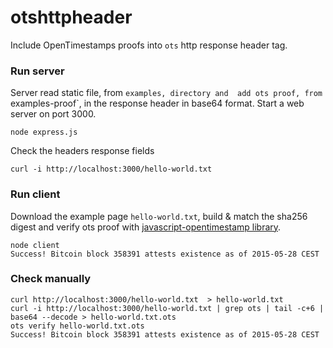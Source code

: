 # otshttpheader
Include OpenTimestamps proofs into `ots` http response header tag.

### Run server
Server read static file, from `examples, directory and 
add ots proof, from `examples-proof`, in the response header in base64 format.
Start a web server on port 3000.
```
node express.js
```
Check the headers response fields
```
curl -i http://localhost:3000/hello-world.txt
```

### Run client
Download the example page `hello-world.txt`, build & match the sha256 digest and verify ots proof with [javascript-opentimestamp library](https://github.com/opentimestamps/javascript-opentimestamps).
```
node client
Success! Bitcoin block 358391 attests existence as of 2015-05-28 CEST
```

### Check manually
```
curl http://localhost:3000/hello-world.txt  > hello-world.txt
curl -i http://localhost:3000/hello-world.txt | grep ots | tail -c+6 | base64 --decode > hello-world.txt.ots
ots verify hello-world.txt.ots
Success! Bitcoin block 358391 attests existence as of 2015-05-28 CEST
```
